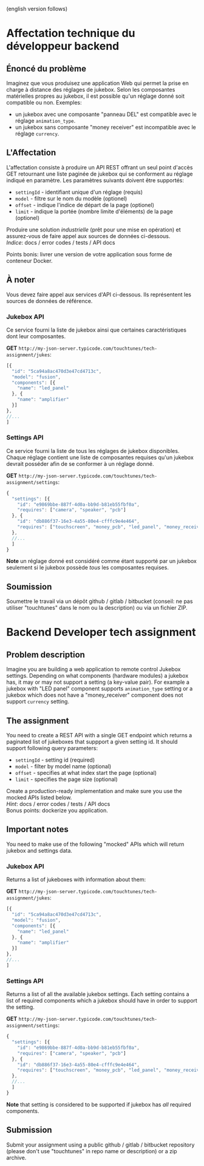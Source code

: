 (english version follows)

# Affectation technique du développeur backend
## Énoncé du problème

Imaginez que vous produisez une application Web qui permet la prise en charge à distance des réglages de jukebox.  Selon les composantes matérielles propres au jukebox, il est possible qu'un réglage donné soit compatible ou non.
Exemples: 
- un jukebox avec une composante "panneau DEL" est compatible avec le réglage `animation_type`.
- un jukebox sans composante "money receiver" est incompatible avec le réglage `currency`.

## L'Affectation

L'affectation consiste à produire un API REST offrant un seul point d'accès GET retournant une liste paginée de jukebox qui se conforment au réglage indiqué en paramètre. Les paramètres suivants doivent être supportés:

 - `settingId` - identifiant unique d'un réglage (requis)
 - `model` - filtre sur le nom du modèle (optionel)
 - `offset` - indique l'indice de départ de la page (optionel)
 - `limit` - indique la portée (nombre limite d'éléments) de la page (optionel)

Produire une solution _industrielle_ (prêt pour une mise en opération) et assurez-vous de faire appel aux sources de données ci-dessous.  
_Indice_: docs / error codes / tests / API docs  

Points bonis: livrer une version de votre application sous forme de conteneur Docker.

## À noter

Vous devez faire appel aux services d'API ci-dessous.  Ils représentent les sources de données de référence.

### Jukebox API

Ce service fourni la liste de jukebox ainsi que certaines caractéristiques dont leur composantes.

**GET** `http://my-json-server.typicode.com/touchtunes/tech-assignment/jukes`:

```js
[{
  "id": "5ca94a8ac470d3e47cd4713c",
  "model": "fusion",
  "components": [{
    "name": "led_panel"
  }, {
    "name": "amplifier"
  }]
},
//...
]
```
 
### Settings API

Ce service fourni la liste de tous les réglages de jukebox disponibles.  Chaque réglage contient une liste de composantes requises qu'un jukebox devrait posséder afin de se conformer à un réglage donné.

**GET** `http://my-json-server.typicode.com/touchtunes/tech-assignment/settings`:

```js
{
  "settings": [{
    "id": "e9869bbe-887f-4d0a-bb9d-b81eb55fbf0a",
    "requires": ["camera", "speaker", "pcb"]
  }, {
    "id": "db886f37-16e3-4a55-80e4-cfffc9e4e464",
    "requires": ["touchscreen", "money_pcb", "led_panel", "money_receiver"]
  },
  //...
  ]
}
```

**Note** un réglage donné est considéré comme étant supporté par un jukebox seulement si le jukebox possède _tous_ les composantes requises.

## Soumission

Soumettre le travail via un dépôt github / gitlab / bitbucket (conseil: ne pas utiliser "touchtunes" dans le nom ou la description) ou via un fichier ZIP.

# Backend Developer tech assignment

## Problem description

Imagine you are building a web application to remote control Jukebox settings. Depending on what components (hardware modules) a jukebox has, it may or may not support a setting (a key-value pair). For example a jukebox with "LED panel" component supports `animation_type` setting or a jukebox which does not have a "money_receiver" component does not support `currency` setting. 

## The assignment

You need to create a REST API with a single GET endpoint which returns a paginated list of jukeboxes that suppport a given setting id. It should support following query parameters:

 - `settingId` - setting id (required)
 - `model` - filter by model name (optional)
 - `offset` - specifies at what index start the page (optional)
 - `limit` - specifies the page size (optional)

Create a production-ready implementation and make sure you use the mocked APIs listed below.  
_Hint_: docs / error codes / tests / API docs  
Bonus points: dockerize you application.

## Important notes

You need to make use of the following "mocked" APIs which will return jukebox and settings data.

### Jukebox API

Returns a list of jukeboxes with information about them:

**GET** `http://my-json-server.typicode.com/touchtunes/tech-assignment/jukes`:

```js
[{
  "id": "5ca94a8ac470d3e47cd4713c",
  "model": "fusion",
  "components": [{
    "name": "led_panel"
  }, {
    "name": "amplifier"
  }]
},
//...
]
```
 
### Settings API

Returns a list of all the available jukebox settings. Each setting contains a list of required components which a jukebox should have in order to support the setting.

**GET** `http://my-json-server.typicode.com/touchtunes/tech-assignment/settings`:

```js
{
  "settings": [{
    "id": "e9869bbe-887f-4d0a-bb9d-b81eb55fbf0a",
    "requires": ["camera", "speaker", "pcb"]
  }, {
    "id": "db886f37-16e3-4a55-80e4-cfffc9e4e464",
    "requires": ["touchscreen", "money_pcb", "led_panel", "money_receiver"]
  },
  //...
  ]
}
```

**Note** that setting is considered to be supported if jukebox has _all_ required components.

## Submission

Submit your assignment using a public github / gitlab / bitbucket repository (please don't use "touchtunes" in repo name or description) or a zip archive.
